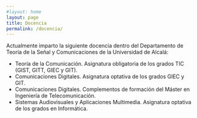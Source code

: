 ```yaml
---
#layout: home
layout: page
title: Docencia
permalink: /docencia/
---
```


Actualmente imparto la siguiente docencia dentro del Departamento de Teoría de la Señal y Comunicaciones de la Universidad de Alcalá:

- Teoría de la Comunicación. Asignatura obligatoria de los grados TIC (GIST, GITT, GIEC y GIT).
- Comunicaciones Digitales. Asignatura optativa de los grados GIEC y GIT.
- Comunicaciones Digitales. Complementos de formación del Máster en Ingeniería de Telecomunicación. 
- Sistemas Audiovisuales y Aplicaciones Multimedia. Asignatura optativa de los grados en Informática. 


